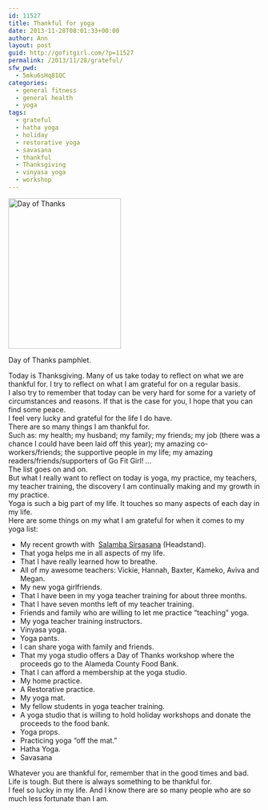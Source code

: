 ```yaml
---
id: 11527
title: Thankful for yoga
date: 2013-11-28T08:01:33+00:00
author: Ann
layout: post
guid: http://gofitgirl.com/?p=11527
permalink: /2013/11/28/grateful/
sfw_pwd:
  - 5mku6sHq81QC
categories:
  - general fitness
  - general health
  - yoga
tags:
  - grateful
  - hatha yoga
  - holiday
  - restorative yoga
  - savasana
  - thankful
  - Thanksgiving
  - vinyasa yoga
  - workshop
---
```

<div id="attachment_11544" style="width: 235px" class="wp-caption alignleft">
  <a href="http://gofitgirl.com/2013/11/grateful/day-of-thanks-2/" rel="attachment wp-att-11544"><img class="size-medium wp-image-11544" alt="Day of Thanks" src="http://gofitgirl.com/wp-content/uploads/2013/11/day-of-thanks1-225x300.jpg" width="225" height="300" /></a>
  
  <p class="wp-caption-text">
    Day of Thanks pamphlet.
  </p>
</div>

  
Today is Thanksgiving. Many of us take today to reflect on what we are thankful for. I try to reflect on what I am grateful for on a regular basis.  
I also try to remember that today can be very hard for some for a variety of circumstances and reasons. If that is the case for you, I hope that you can find some peace.  
I feel very lucky and grateful for the life I do have.  
There are so many things I am thankful for.  
Such as: my health; my husband; my family; my friends; my job (there was a chance I could have been laid off this year); my amazing co-workers/friends; the supportive people in my life; my amazing readers/friends/supporters of Go Fit Girl! &#8230;  
The list goes on and on.  
But what I really want to reflect on today is yoga, my practice, my teachers, my teacher training, the discovery I am continually making and my growth in my practice.  
Yoga is such a big part of my life. It touches so many aspects of each day in my life.  
Here are some things on my what I am grateful for when it comes to my yoga list:

  * My recent growth with  [Salamba Sirsasana](http://www.yogajournal.com/poses/481) (Headstand).
  * That yoga helps me in all aspects of my life.
  * That I have really learned how to breathe.
  * All of my awesome teachers: Vickie, Hannah, Baxter, Kameko, Aviva and Megan.
  * My new yoga girlfriends.
  * That I have been in my yoga teacher training for about three months.
  * That I have seven months left of my teacher training.
  * Friends and family who are willing to let me practice &#8220;teaching&#8221; yoga.
  * My yoga teacher training instructors.
  * Vinyasa yoga.
  * Yoga pants.
  * I can share yoga with family and friends.
  * That my yoga studio offers a Day of Thanks workshop where the proceeds go to the Alameda County Food Bank.
  * That I can afford a membership at the yoga studio.
  * My home practice.
  * A Restorative practice.
  * My yoga mat.
  * My fellow students in yoga teacher training.
  * A yoga studio that is willing to hold holiday workshops and donate the proceeds to the food bank.
  * Yoga props.
  * Practicing yoga &#8220;off the mat.&#8221;
  * Hatha Yoga.
  * Savasana

Whatever you are thankful for, remember that in the good times and bad. Life is tough. But there is always something to be thankful for.  
I feel so lucky in my life. And I know there are so many people who are so much less fortunate than I am.